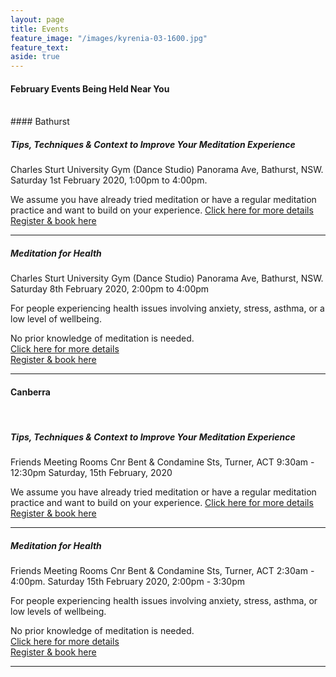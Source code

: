 ```yaml
---
layout: page
title: Events
feature_image: "/images/kyrenia-03-1600.jpg"
feature_text: 
aside: true 
---
```


#### February Events Being Held Near You
<br>
#### Bathurst

##### Tips, Techniques & Context to Improve Your Meditation Experience
Charles Sturt University Gym (Dance Studio) Panorama Ave, Bathurst, NSW.
Saturday 1st February 2020, 1:00pm to 4:00pm.

We assume you have already tried meditation or have a regular meditation practice and want to build on your experience.
[Click here for more details](/courses) <br>
[Register & book here](https://www.eventbrite.com/e/69967605993x)

---

##### Meditation for Health
Charles Sturt University Gym (Dance Studio) Panorama Ave, Bathurst, NSW.
Saturday 8th February 2020, 2:00pm to 4:00pm

For people experiencing health issues involving anxiety, stress, asthma, or a low level of wellbeing. 

No prior knowledge of meditation is needed.  
[Click here for more details](/courses) <br>
[Register & book here](https://www.eventbrite.com/e/77062615357)

---

#### Canberra
<br>

##### Tips, Techniques & Context to Improve Your Meditation Experience
Friends Meeting Rooms Cnr Bent & Condamine Sts, Turner, ACT 9:30am - 12:30pm Saturday, 15th February, 2020

We assume you have already tried meditation or have a regular meditation practice and want to build on your experience.
[Click here for more details](/courses)  [Register & book here](https://www.eventbrite.com.au/e/tips-techniques-context-to-improve-your-meditation-experience-tickets-84220583031)

---

##### Meditation for Health
Friends Meeting Rooms Cnr Bent & Condamine Sts, Turner, ACT 2:30am - 4:00pm.
Saturday 15th February 2020, 2:00pm - 3:30pm

For people experiencing health issues involving anxiety, stress, asthma, or  low levels of wellbeing. 

No prior knowledge of meditation is needed.  
[Click here for more details](/courses) <br>
[Register & book here](https://www.eventbrite.com.au/e/meditation-for-health-tickets-84221279113)

---





 